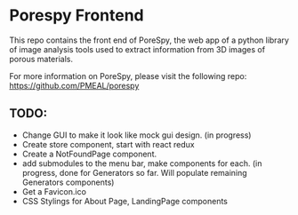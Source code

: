 # Porespy Frontend

This repo contains the front end of PoreSpy, the web app of a python library of image analysis tools used to extract information from 3D images of porous materials.

For more information on PoreSpy, please visit the following repo: https://github.com/PMEAL/porespy


## TODO:

- Change GUI to make it look like mock gui design. (in progress)
- Create store component, start with react redux
- Create a NotFoundPage component.
- add submodules to the menu bar, make components for each. (in progress, done for Generators so far. Will populate remaining Generators components)
- Get a Favicon.ico
- CSS Stylings for About Page, LandingPage components

